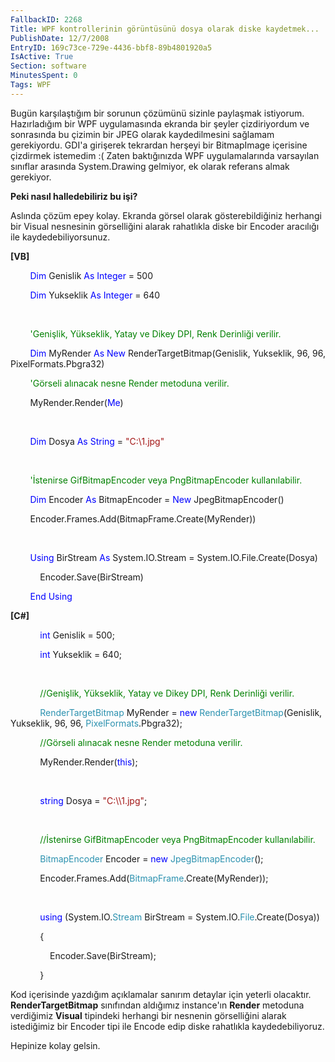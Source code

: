 ```yaml
---
FallbackID: 2268
Title: WPF kontrollerinin görüntüsünü dosya olarak diske kaydetmek...
PublishDate: 12/7/2008
EntryID: 169c73ce-729e-4436-bbf8-89b4801920a5
IsActive: True
Section: software
MinutesSpent: 0
Tags: WPF
---
```

Bugün karşılaştığım bir sorunun çözümünü sizinle paylaşmak istiyorum.
Hazırladığım bir WPF uygulamasında ekranda bir şeyler çizdiriyordum ve
sonrasında bu çizimin bir JPEG olarak kaydedilmesini sağlamam
gerekiyordu. GDI'a girişerek tekrardan herşeyi bir BitmapImage içerisine
çizdirmek istemedim :( Zaten baktığınızda WPF uygulamalarında varsayılan
sınıflar arasında System.Drawing gelmiyor, ek olarak referans almak
gerekiyor.

**Peki nasıl halledebiliriz bu işi?**

Aslında çözüm epey kolay. Ekranda görsel olarak gösterebildiğiniz
herhangi bir Visual nesnesinin görselliğini alarak rahatlıkla diske bir
Encoder aracılığı ile kaydedebiliyorsunuz.

**[VB]**

        <span style="color: blue;">Dim</span> Genislik <span
style="color: blue;">As</span> <span style="color: blue;">Integer</span>
= 500

        <span style="color: blue;">Dim</span> Yukseklik <span
style="color: blue;">As</span> <span style="color: blue;">Integer</span>
= 640

 

        <span style="color: green;">'Genişlik, Yükseklik, Yatay ve Dikey
DPI, Renk Derinliği verilir.</span>

        <span style="color: blue;">Dim</span> MyRender <span
style="color: blue;">As</span> <span style="color: blue;">New</span>
RenderTargetBitmap(Genislik, Yukseklik, 96, 96, PixelFormats.Pbgra32)

        <span style="color: green;">'Görseli alınacak nesne Render
metoduna verilir.</span>

        MyRender.Render(<span style="color: blue;">Me</span>)

 

        <span style="color: blue;">Dim</span> Dosya <span
style="color: blue;">As</span> <span style="color: blue;">String</span>
= <span style="color: #a31515;">"C:\\1.jpg"</span>

 

        <span style="color: green;">'İstenirse GifBitmapEncoder veya
PngBitmapEncoder kullanılabilir.</span>

        <span style="color: blue;">Dim</span> Encoder <span
style="color: blue;">As</span> BitmapEncoder = <span
style="color: blue;">New</span> JpegBitmapEncoder()

        Encoder.Frames.Add(BitmapFrame.Create(MyRender))

 

        <span style="color: blue;">Using</span> BirStream <span
style="color: blue;">As</span> System.IO.Stream =
System.IO.File.Create(Dosya)

            Encoder.Save(BirStream)

        <span style="color: blue;">End</span> <span
style="color: blue;">Using</span>

**[C\#]**

            <span style="color: blue;">int</span> Genislik = 500;

            <span style="color: blue;">int</span> Yukseklik = 640;

 

            <span style="color: green;">//Genişlik, Yükseklik, Yatay ve
Dikey DPI, Renk Derinliği verilir.</span>

            <span style="color: #2b91af;">RenderTargetBitmap</span>
MyRender = <span style="color: blue;">new</span> <span
style="color: #2b91af;">RenderTargetBitmap</span>(Genislik, Yukseklik,
96, 96, <span style="color: #2b91af;">PixelFormats</span>.Pbgra32);

            <span style="color: green;">//Görseli alınacak nesne Render
metoduna verilir.</span>

            MyRender.Render(<span style="color: blue;">this</span>);

 

            <span style="color: blue;">string</span> Dosya = <span
style="color: #a31515;">"C:\\\\1.jpg"</span>;

 

            <span style="color: green;">//İstenirse GifBitmapEncoder
veya PngBitmapEncoder kullanılabilir.</span>

            <span style="color: #2b91af;">BitmapEncoder</span> Encoder =
<span style="color: blue;">new</span> <span
style="color: #2b91af;">JpegBitmapEncoder</span>();

            Encoder.Frames.Add(<span
style="color: #2b91af;">BitmapFrame</span>.Create(MyRender));

 

            <span style="color: blue;">using</span> (System.IO.<span
style="color: #2b91af;">Stream</span> BirStream = System.IO.<span
style="color: #2b91af;">File</span>.Create(Dosya))

            {

                Encoder.Save(BirStream);

            }

Kod içerisinde yazdığım açıklamalar sanırım detaylar için yeterli
olacaktır. **RenderTargetBitmap** sınıfından aldığımız instance'ın
**Render** metoduna verdiğimiz **Visual** tipindeki herhangi bir
nesnenin görselliğini alarak istediğimiz bir Encoder tipi ile Encode
edip diske rahatlıkla kaydedebiliyoruz.

Hepinize kolay gelsin.


